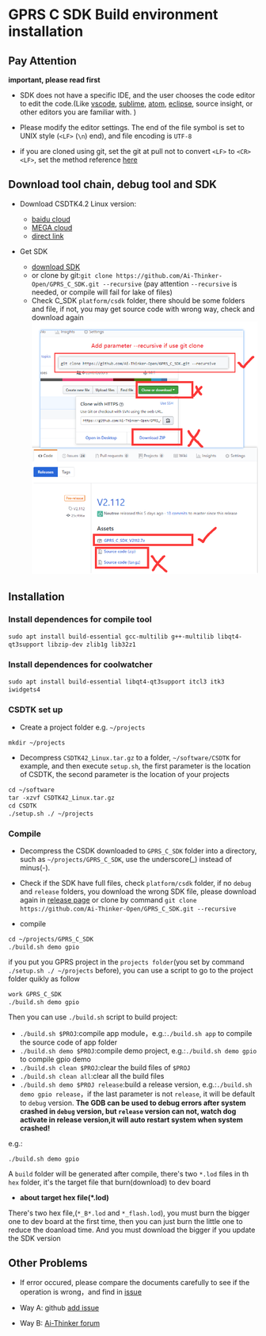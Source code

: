 GPRS C SDK Build environment installation
====

## Pay Attention

**important, please read first**

* SDK does not have a specific IDE, and the user chooses the code editor to edit the code.(Like [vscode](https://code.visualstudio.com/), [sublime](https://www.sublimetext.com/), [atom](https://atom.io/), [eclipse](http://www.eclipse.org/downloads/packages/eclipse-ide-cc-developers/oxygen2), source insight, or other editors you are familiar with. )

* Please modify the editor settings. The end of the file symbol is set to UNIX style (`<LF>` (`\n`) end), and file encoding is `UTF-8`

* if you are cloned using git, set the git at pull not to convert `<LF>` to `<CR><LF>`, set the method reference [here](https://www.jianshu.com/p/305a138883d4)

## Download tool chain, debug tool and SDK

* Download CSDTK4.2 Linux version: 
  * [baidu cloud](https://pan.baidu.com/s/1FzEvkt9z41QdvUdLxZJvug)
  * [MEGA cloud](https://mega.nz/#!LHhxWTrJ!rR7RzMxOOq4zwfGhpVLfe7DmdwEfhIiTLArb8OFqJM0)
  * [direct link](http://test.ai-thinker.com/csdk/CSDTK42_Linux.7z)

* Get SDK
  * [download SDK](https://github.com/Ai-Thinker-Open/GPRS_C_SDK/releases)
  * or clone by git:`git clone https://github.com/Ai-Thinker-Open/GPRS_C_SDK.git --recursive` (pay attention `--recursive` is needed, or compile will fail for lake of files)
  * Check C_SDK `platform/csdk` folder, there should be some folders and file, if not, you may get source code with wrong way, check and download again
  ![](../assets/sdk_download_en.png)

## Installation

### Install dependences for compile tool

```
sudo apt install build-essential gcc-multilib g++-multilib libqt4-qt3support libzip-dev zlib1g lib32z1
```

### Install dependences for coolwatcher

```
sudo apt install build-essential libqt4-qt3support itcl3 itk3 iwidgets4
```

### CSDTK set up

* Create a project folder e.g. `~/projects`

```
mkdir ~/projects
```

* Decompress `CSDTK42_Linux.tar.gz` to a folder, `~/software/CSDTK` for example, and then execute `setup.sh`, the first parameter is the location of CSDTK, the second parameter is the location of your projects

```
cd ~/software
tar -xzvf CSDTK42_Linux.tar.gz
cd CSDTK
./setup.sh ./ ~/projects
```


### Compile

* Decompress the CSDK downloaded to `GPRS_C_SDK` folder into a directory, such as `~/projects/GPRS_C_SDK`, use the underscore(_) instead of minus(-).

* Check  if the SDK have full files, check `platform/csdk` folder, if no `debug` and `release` folders, you download the wrong SDK file, please download again in [release page](https://github.com/Ai-Thinker-Open/GPRS_C_SDK/releases) or clone by command `git clone https://github.com/Ai-Thinker-Open/GPRS_C_SDK.git --recursive`

* compile

```
cd ~/projects/GPRS_C_SDK
./build.sh demo gpio
```

if you put you GPRS project in the `projects folder`(you set by command `./setup.sh ./ ~/projects` before), you can use a script to go to the project folder quikly as follow

```
work GPRS_C_SDK
./build.sh demo gpio
```

Then you can use `./build.sh` script to build project:
  * `./build.sh $PROJ`:compile app module，e.g.:`./build.sh app` to compile the source code of app folder
  * `./build.sh demo $PROJ`:compile demo project, e.g.:`./build.sh demo gpio` to compile gpio demo
  * `./build.sh clean $PROJ`:clear the build files of `$PROJ`
  * `./build.sh clean all`:clear all the build files
  * `./build.sh demo $PROJ release`:build a release version, e.g.:`./build.sh demo gpio release`，if the last parameter is not `release`, it will be default to `debug` version. **The GDB can be used to debug errors after system crashed in `debug` version, but `release` version can not, watch dog activate in release version,it will auto restart system when system crashed!**

e.g.:
```
./build.sh demo gpio
```
A `build` folder will be generated after compile, there's two `*.lod` files in th `hex` folder, it's the target file that burn(download) to dev board

* **about target hex file(*.lod)** 

There's two hex file,(`*_B*.lod` and `*_flash.lod`), you must burn the bigger one to dev board at the first time, then you can just burn the little one to reduce the doanload time. And you must download the bigger if you update the SDK version


## Other Problems

* If error occured, please compare the documents carefully to see if the operation is wrong，and find in [issue](https://github.com/Ai-Thinker-Open/GPRS_C_SDK/issues?utf8=%E2%9C%93&q=)

* Way A: github [add issue](https://github.com/Ai-Thinker-Open/GPRS-C-SDK/issues/new)

* Way B: [Ai-Thinker forum](http://bbs.ai-thinker.com/forum.php?mod=forumdisplay&fid=37)


